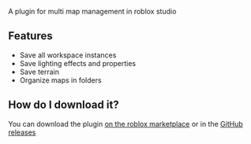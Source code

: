 A plugin for multi map management in roblox studio
## Features
- Save all workspace instances
- Save lighting effects and properties
- Save terrain
- Organize maps in folders
## How do I download it?
You can download the plugin [on the roblox marketplace](https://create.roblox.com/store/asset/17595687687) or in the [GitHub releases](https://github.com/makarov404/map-storage-plugin/releases)
